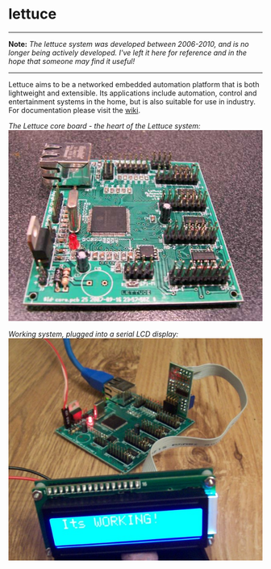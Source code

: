 # lettuce

---

**Note:** *The lettuce system was developed between 2006-2010, and is no longer being actively developed.
I've left it here for reference and in the hope that someone may find it useful!*

---

Lettuce aims to be a networked embedded automation platform that is both lightweight and extensible. 
Its applications include automation, control and entertainment systems in the home, but is also suitable for use in industry.
For documentation please visit the [wiki](https://github.com/sconemad/lettuce/wiki).

*The Lettuce core board - the heart of the Lettuce system:*
![Core board](doc/core-built-front.jpg)

*Working system, plugged into a serial LCD display:*
![Core board working](doc/core_built_working.jpg)
